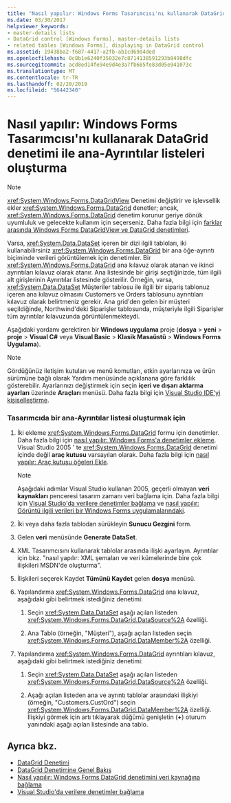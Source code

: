 ```yaml
---
title: "Nasıl yapılır: Windows Forms Tasarımcısı'nı kullanarak DataGrid denetimi ile ana-Ayrıntılar listeleri oluşturma"
ms.date: 03/30/2017
helpviewer_keywords:
- master-details lists
- DataGrid control [Windows Forms], master-details lists
- related tables [Windows Forms], displaying in DataGrid control
ms.assetid: 19438ba2-f687-4417-a2fb-ab1cd69d4ded
ms.openlocfilehash: 0c8b1e6240f35032e7c8714138591293b8498dfc
ms.sourcegitcommit: acd8ed14fe94e9d4e3a7fb685fe83d05e941073c
ms.translationtype: MT
ms.contentlocale: tr-TR
ms.lasthandoff: 02/20/2019
ms.locfileid: "56442340"
---
```

# <a name="how-to-create-master-details-lists-with-the-windows-forms-datagrid-control-using-the-designer"></a>Nasıl yapılır: Windows Forms Tasarımcısı'nı kullanarak DataGrid denetimi ile ana-Ayrıntılar listeleri oluşturma

> [!NOTE]
>  <xref:System.Windows.Forms.DataGridView> Denetimi değiştirir ve işlevsellik ekler <xref:System.Windows.Forms.DataGrid> denetler; ancak, <xref:System.Windows.Forms.DataGrid> denetim korunur geriye dönük uyumluluk ve gelecekte kullanım için seçerseniz. Daha fazla bilgi için [farklar arasında Windows Forms DataGridView ve DataGrid denetimleri](../../../../docs/framework/winforms/controls/differences-between-the-windows-forms-datagridview-and-datagrid-controls.md).  
  
 Varsa, <xref:System.Data.DataSet> içeren bir dizi ilgili tabloları, iki kullanabilirsiniz <xref:System.Windows.Forms.DataGrid> bir ana öğe-ayrıntı biçiminde verileri görüntülemek için denetimler. Bir <xref:System.Windows.Forms.DataGrid> ana kılavuz olarak atanan ve ikinci ayrıntıları kılavuz olarak atanır. Ana listesinde bir girişi seçtiğinizde, tüm ilgili alt girişlerinin Ayrıntılar listesinde gösterilir. Örneğin, varsa, <xref:System.Data.DataSet> Müşteriler tablosu ile ilgili bir sipariş tablonuz içeren ana kılavuz olmasını Customers ve Orders tablosunu ayrıntıları kılavuz olarak belirtmeniz gerekir. Ana grid'den gelen bir müşteri seçildiğinde, Northwind'deki Siparişler tablosunda, müşteriyle ilgili Siparişler tüm ayrıntılar kılavuzunda görüntülenmekteydi.  
  
 Aşağıdaki yordamı gerektiren bir **Windows uygulama** proje (**dosya** > **yeni** > **proje**  >  **Visual C#** veya **Visual Basic** > **Klasik Masaüstü** > **Windows Forms Uygulama**).  
  
> [!NOTE]
>  Gördüğünüz iletişim kutuları ve menü komutları, etkin ayarlarınıza ve ürün sürümüne bağlı olarak Yardım menüsünde açıklanana göre farklılık gösterebilir. Ayarlarınızı değiştirmek için seçin **içeri ve dışarı aktarma ayarları** üzerinde **Araçları** menüsü. Daha fazla bilgi için [Visual Studio IDE'yi kişiselleştirme](/visualstudio/ide/personalizing-the-visual-studio-ide).  
  
### <a name="to-create-a-master-details-list-in-the-designer"></a>Tasarımcıda bir ana-Ayrıntılar listesi oluşturmak için  
  
1.  İki ekleme <xref:System.Windows.Forms.DataGrid> formu için denetimler. Daha fazla bilgi için [nasıl yapılır: Windows Forms'a denetimler ekleme](../../../../docs/framework/winforms/controls/how-to-add-controls-to-windows-forms.md). Visual Studio 2005 ' te <xref:System.Windows.Forms.DataGrid> denetimi içinde değil **araç kutusu** varsayılan olarak. Daha fazla bilgi için [nasıl yapılır: Araç kutusu öğeleri Ekle](https://docs.microsoft.com/previous-versions/visualstudio/visual-studio-2010/ms165355(v=vs.100)).  
  
    > [!NOTE]
    >  Aşağıdaki adımlar Visual Studio kullanan 2005, geçerli olmayan **veri kaynakları** penceresi tasarım zamanı veri bağlama için. Daha fazla bilgi için [Visual Studio'da verilere denetimler bağlama](/visualstudio/data-tools/bind-controls-to-data-in-visual-studio) ve [nasıl yapılır: Görüntü ilgili verileri bir Windows Forms uygulamalarındaki](https://docs.microsoft.com/previous-versions/visualstudio/visual-studio-2013/57tx3hhe(v=vs.120)).  
  
2.  İki veya daha fazla tablodan sürükleyin **Sunucu Gezgini** form.  
  
3.  Gelen **veri** menüsünde **Generate DataSet**.  
  
4.  XML Tasarımcısını kullanarak tablolar arasında ilişki ayarlayın. Ayrıntılar için bkz. "nasıl yapılır: XML şemaları ve veri kümelerinde bire çok ilişkileri MSDN'de oluşturma".  
  
5.  İlişkileri seçerek Kaydet **Tümünü Kaydet** gelen **dosya** menüsü.  
  
6.  Yapılandırma <xref:System.Windows.Forms.DataGrid> ana kılavuz, aşağıdaki gibi belirtmek istediğiniz denetimi:  
  
    1.  Seçin <xref:System.Data.DataSet> aşağı açılan listeden <xref:System.Windows.Forms.DataGrid.DataSource%2A> özelliği.  
  
    2.  Ana Tablo (örneğin, "Müşteri"), aşağı açılan listeden seçin <xref:System.Windows.Forms.DataGrid.DataMember%2A> özelliği.  
  
7.  Yapılandırma <xref:System.Windows.Forms.DataGrid> ayrıntıları kılavuz, aşağıdaki gibi belirtmek istediğiniz denetimi:  
  
    1.  Seçin <xref:System.Data.DataSet> aşağı açılan listeden <xref:System.Windows.Forms.DataGrid.DataSource%2A> özelliği.  
  
    2.  Aşağı açılan listeden ana ve ayrıntı tablolar arasındaki ilişkiyi (örneğin, "Customers.CustOrd") seçin <xref:System.Windows.Forms.DataGrid.DataMember%2A> özelliği. İlişkiyi görmek için artı tıklayarak düğümü genişletin (**+**) oturum yanındaki aşağı açılan listesinde ana tablo.  
  
## <a name="see-also"></a>Ayrıca bkz.
- [DataGrid Denetimi](../../../../docs/framework/winforms/controls/datagrid-control-windows-forms.md)
- [DataGrid Denetimine Genel Bakış](../../../../docs/framework/winforms/controls/datagrid-control-overview-windows-forms.md)
- [Nasıl yapılır: Windows Forms DataGrid denetimini veri kaynağına bağlama](../../../../docs/framework/winforms/controls/how-to-bind-the-windows-forms-datagrid-control-to-a-data-source.md)
- [Visual Studio'da verilere denetimler bağlama](/visualstudio/data-tools/bind-controls-to-data-in-visual-studio)
